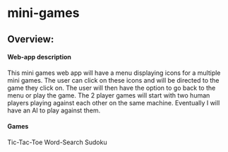# mini-games

## Overview:
#### Web-app description
This mini games web app will have a menu displaying icons for a multiple mini games. The user can click on these icons and will be directed to the game they click on. The user will then have the option to go back to the menu or play the game. The 2 player games will start with two human players playing against each other on the same machine. Eventually I will have an AI to play against them.

#### Games
Tic-Tac-Toe
Word-Search
Sudoku
